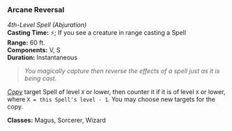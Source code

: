 ### Arcane Reversal
*4th-Level Spell (Abjuration)*  
**Casting Time:** ⚡; If you see a creature in range casting a Spell  
**Range:** 60 ft.  
**Components:** V, S  
**Duration:** Instantaneous  

> *You magically capture then reverse the effects of a spell just as it is being cast.*

*[Copy]* target Spell of level `X` or lower, then counter it if it is of level `X` or lower, where `X = this Spell's level - 1`. You may choose new targets for the copy.

**Classes:** Magus, Sorcerer, Wizard

[Copy]: ../../Rules/Spellcasting/Copying%20A%20Spell.md
